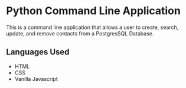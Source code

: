 # Python Command Line Application
This is a command line application that allows a user to create, search, update, and remove contacts from a PostgresSQL Database.

## Languages Used
- HTML
- CSS
- Vanilla Javascript
